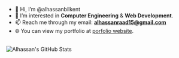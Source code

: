 - 👋 Hi, I’m @alhassanbilkent
- 👀 I’m interested in **Computer Engineering** & **Web Development**.
- 📫 Reach me through my email: **alhassanraad15@gmail.com**
- 🌐 You can view my portfolio at [porfolio website](https://alhassan.dev).
<br>
  
<img align="left" alt="Alhassan's GitHub Stats" src="https://github-readme-stats.vercel.app/api?username=alhassanalbadri&show_icons=true&hide_border=true&theme=tokyonight"/>
